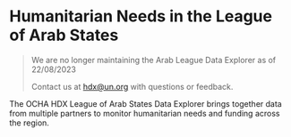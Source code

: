 # Humanitarian Needs in the League of Arab States

> We are no longer maintaining the Arab League Data Explorer as of 22/08/2023
> 
> Contact us at [hdx@un.org](mailto:hdx@un.org) with questions or feedback.

The OCHA HDX League of Arab States Data Explorer brings together data from multiple partners to monitor humanitarian needs and funding across the region.
